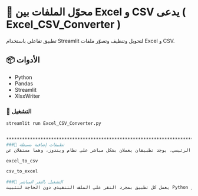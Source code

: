 # 📝 محوّل الملفات بين Excel و CSV  يدعى ( Excel_CSV_Converter )

تطبيق تفاعلي باستخدام Streamlit لتحويل وتنظيف وتصوّر ملفات Excel و CSV.

## 📦 الأدوات
- Python
- Pandas
- Streamlit
- XlsxWriter

### 🚀 التشغيل
```bash
streamlit run Excel_CSV_Converter.py


************************************************************************************************
###🧩 تطبيقات إضافية بسيطة
بالإضافة إلى التطبيق الرئيسي، يوجد تطبيقان يعملان بشكل مباشر على نظام ويندوز، وهما مستقلان عن Excel_CSV_Converter:

excel_to_csv

csv_to_excel

###🔧 التشغيل بالنقر المباشر
يعمل كل تطبيق بمجرد النقر على الملف التنفيذي دون الحاجة لتثبيت Python أو Streamlit.
